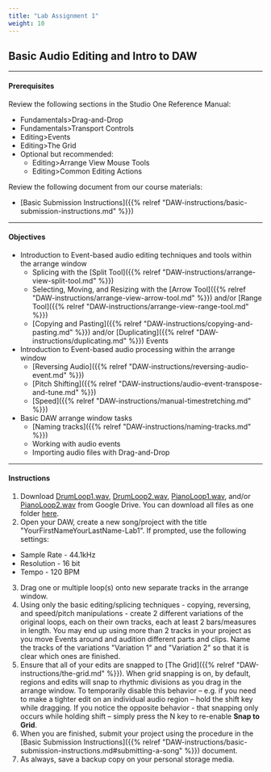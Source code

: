 ```yaml
---
title: "Lab Assignment 1"
weight: 10
---
```


<!-- # Lab Assignment 1 -->

## Basic Audio Editing and Intro to DAW

---

#### Prerequisites

Review the following sections in the Studio One Reference Manual:

* Fundamentals>Drag-and-Drop
* Fundamentals>Transport Controls
* Editing>Events
* Editing>The Grid
* Optional but recommended:
  * Editing>Arrange View Mouse Tools
  * Editing>Common Editing Actions

Review the following document from our course materials:

* [Basic Submission Instructions]({{% relref "DAW-instructions/basic-submission-instructions.md" %}})

---

#### Objectives

* Introduction to Event-based audio editing techniques and tools within the arrange window
  * Splicing with the [Split Tool]({{% relref "DAW-instructions/arrange-view-split-tool.md" %}})
  * Selecting, Moving, and Resizing with the [Arrow Tool]({{% relref "DAW-instructions/arrange-view-arrow-tool.md" %}}) and/or [Range Tool]({{% relref "DAW-instructions/arrange-view-range-tool.md" %}})
  * [Copying and Pasting]({{% relref "DAW-instructions/copying-and-pasting.md" %}}) and/or [Duplicating]({{% relref "DAW-instructions/duplicating.md" %}}) Events
* Introduction to Event-based audio processing within the arrange window
  * [Reversing Audio]({{% relref "DAW-instructions/reversing-audio-event.md" %}})
  * [Pitch Shifting]({{% relref "DAW-instructions/audio-event-transpose-and-tune.md" %}})
  * [Speed]({{% relref "DAW-instructions/manual-timestretching.md" %}})
* Basic DAW arrange window tasks
  * [Naming tracks]({{% relref "DAW-instructions/naming-tracks.md" %}})
  * Working with audio events
  * Importing audio files with Drag-and-Drop

---

#### Instructions

1.  Download [DrumLoop1.wav](https://drive.google.com/open?id=0BwX0PfI3Xxr6SFJZeG9Jd2h0aHc), [DrumLoop2.wav](https://drive.google.com/open?id=0BwX0PfI3Xxr6NzRocTRVQXhZTlk), [PianoLoop1.wav](https://drive.google.com/open?id=0BwX0PfI3Xxr6bGY5UGZtTm1NaUU), and/or [PianoLoop2.wav](https://drive.google.com/open?id=0BwX0PfI3Xxr6ZWJUcjZwOFVEWEE) from Google Drive. You can download all files as one folder [here](https://drive.google.com/open?id=0BwX0PfI3Xxr6UTFDLWJJXzN6Sms).
2.  Open your DAW, create a new song/project with the title "YourFirstNameYourLastName-Lab1". If prompted, use the following settings:

* Sample Rate - 44.1kHz
* Resolution - 16 bit
* Tempo - 120 BPM

3.  Drag one or multiple loop(s) onto new separate tracks in the arrange window.
4.  Using only the basic editing/splicing techniques - copying, reversing, and speed/pitch manipulations - create 2 different variations of the original loops, each on their own tracks, each at least 2 bars/measures in length. You may end up using more than 2 tracks in your project as you move Events around and audition different parts and clips. Name the tracks of the variations "Variation 1" and "Variation 2" so that it is clear which ones are finished.
5.  Ensure that all of your edits are snapped to [The Grid]({{% relref "DAW-instructions/the-grid.md" %}}). When grid snapping is on, by default, regions and edits will snap to rhythmic divisions as you drag in the arrange window. To temporarily disable this behavior – e.g. if you need to make a tighter edit on an individual audio region – hold the shift key while dragging. If you notice the opposite behavior - that snapping only occurs while holding shift – simply press the N key to re-enable **Snap to Grid**.
6.  When you are finished, submit your project using the procedure in the [Basic Submission Instructions]({{% relref "DAW-instructions/basic-submission-instructions.md#submitting-a-song" %}}) document.
7.  As always, save a backup copy on your personal storage media.
